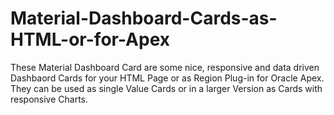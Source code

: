 # Material-Dashboard-Cards-as-HTML-or-for-Apex
These Material Dashboard Card are some nice, responsive and data driven Dashbaord Cards for your HTML Page or as Region Plug-in for Oracle Apex. They can be used as single Value Cards or in a larger Version as Cards with responsive Charts.
